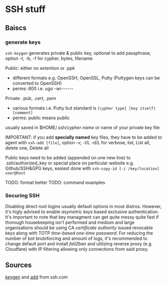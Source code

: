 # SSH stuff

## Baiscs

### generate keys

`ssh-keygen` generates private & public key, optional to add passphrase, option -t, -b, -f for cypher, bytes, filename

Public: either no extention or .ppk

- different formats e.g. OpenSSH, OpenSSL, Putty (Puttygen keys can be converted to OpenSSH)
- perms: 600 i.e. ugo -wr------

Private: .pub, .cert, .pem

- various formats i.e. Putty but standard is `[cypher type] [key itself] [comment]`
- perms: public means public

usually saved in $HOME/.ssh/*cypher name* or name of your private key file

IMPORTANT: if you add **specially named** key files, they have to be added to agent with `ssh-add [file]`, option -v, -l/L -d/L for verbose, list, List all, delete one, Delete all

Public keys need to be added (appended on one new line) to .ssh/authorized_key or special place on particular website e.g. Github/SSH&GPG keys, easiest done with `ssh-copy-id [-i /key/location] user@host`

TODO: format better
TODO: command examples

### Securing SSH

Disabling direct root logins usually default options in most distros. However, it's higly advised to enable *asymetric keys* based exclusive authentication. It's important to note that key managment can get quite messy quite fast if thorough housekeeping isn't performed and medium and large organisations should be using CA *certificate authority* issued revocable keys along with TOTP *time-based one-time password*.
For reducing the number of bot brutoforcing and amount of logs, it's recommended to change default port and install *fail2ban* and utilizing reverse proxy (e.g. Cloudfare) with IP filtering allowing only connections from said proxy.

## Sources

[keygen](https://www.ssh.com/academy/ssh/keygen) and [add](https://www.ssh.com/academy/ssh/add) from ssh.com
